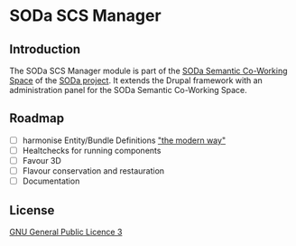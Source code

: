 # SODa SCS Manager

## Introduction
The SODa SCS Manager module is part of the [SODa Semantic Co-Working Space](https://zenodo.org/records/14627710) of the [SODa project](https://sammlungen.io).
It extends the Drupal framework with an administration panel for the SODa Semantic Co-Working Space.

## Roadmap
- [ ] harmonise Entity/Bundle Definitions ["the modern way"](https://www.drupal.org/docs/create-custom-content-types-with-bundle-classes)
- [ ] Healtchecks for running components
- [ ] Favour 3D
- [ ] Flavour conservation and restauration
- [ ] Documentation

## License
[GNU General Public Licence 3](https://www.gnu.org/licenses/gpl-3.0.html)
